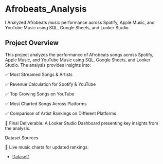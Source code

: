 # Afrobeats_Analysis
I Analyzed Afrobeats music performance across Spotify, Apple Music, and YouTube Music using SQL, Google Sheets, and Looker Studio.
## Project Overview

This project analyzes the performance of Afrobeats songs across Spotify, Apple Music, and YouTube Music using SQL, Google Sheets, and Looker Studio. The analysis provides insights into:

✅ Most Streamed Songs & Artists

✅ Revenue Calculation for Spotify & YouTube

✅ Top Growing Songs on YouTube

✅ Most Charted Songs Across Platforms

✅ Comparison of Artist Rankings on Different Platforms

📍 Final Deliverable: A Looker Studio Dashboard presenting key insights from the analysis.

Dataset Sources

📌 Live music charts for updated rankings:

- <a href=https://github.com/Ekenemike/Afrobeats_Analysis/blob/main/open.csv>Dataset1</a>
